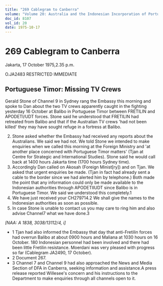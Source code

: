 ```yaml
---
title: "269 Cablegram to Canberra"
volume: "Volume 20: Australia and the Indonesian Incorporation of Portuguese Timor, 1974-1976"
doc_id: 8107
vol_id: 20
date: 1975-10-17
---
```


# 269 Cablegram to Canberra

Jakarta, 17 October 1975,2.35 p.m.

O.JA2483 RESTRICTED IMMEDIATE

## Portuguese Timor: Missing TV Crews

Gerald Stone of Channel 9 in Sydney rang the Embassy this morning and spoke to Dan about the two TV crews apparently caught in the fighting yesterday 16 October at Balibo in Portuguese Timor between FRETILIN and APODETI/UDT forces. Stone said he understood that FRETILIN had retreated from Balibo and that if the Australian TV crews 'had not been killed' they may have sought refuge in a fortress at Balibo.

  2. Stone asked whether the Embassy had received any reports about the Australians. We said we had not. We told Stone we intended to make enquiries when we called this morning at the Foreign Ministry and 'at another place concerned with Portuguese Timor matters' (Tjan at Centre for Strategic and International Studies). Stone said he would call back at 1400 hours Jakarta time (1700 hours Sydney time).
  3. Accordingly Dan called on Akosah (Foreign Minist[ry]) and on Tjan. We asked that urgent enquiries be made. (Tjan in fact had already sent a cable to the border since we had alerted him by telephone.) Both made the point that any information could only be made available to the Indonesian authorities through APODETIIUDT since Balibo is in Portuguese Timor. We said we understood this completely.1
  4. We have just received your CH279714.2 We shall give the names to the Indonesian authorities as soon as possible.
  5. In case Stone is unable to contact us you may care to ring him and also advise Channel7 what we have done.3



_[NAA: A 1838, 3038/13112/4, i]_

  * 1 Tjan had also informed the Embassy that day that anti-Fretilin forces had overrun Balibo at about 0900 hours and Maliana at 1030 hours on 16 October. 180 Indonesian personnel had been involved and there had been little Fretilin resistance. Moerdani was very pleased with progress so far (Cablegram JA2490, 17 October).
  * 2 Document 267.
  * 3 Channel 7 and Channel 9 had also approached the News and Media Section of DFA in Canberra, seeking information and assistance.A press release reported Willesee's concern and his instructions to the Department to make enquiries through all channels open to it.


